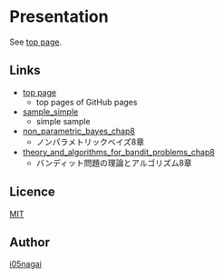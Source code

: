 # Presentation

See [top page](https://i05nagai.github.io/slides_reveal/).

## Links
* [top page](https://i05nagai.github.io/slides_reveal/)
    * top pages of GitHub pages
* [sample_simple](http://i05nagai.github.io/slides_reveal/sample_simple/)
    * simple sample
* [non_parametric_bayes_chap8](http://i05nagai.github.io/slides_reveal/non_parametric_bayes_chap8/)
    * ノンパラメトリックベイズ8章
* [theory_and_algorithms_for_bandit_problems_chap8](http://i05nagai.github.io/slides_reveal/theory_and_algorithms_for_bandit_problems_chap8/)
    * バンディット問題の理論とアルゴリズム8章

## Licence

[MIT](https://opensource.org/licenses/MIT)

## Author

[i05nagai](https://github.com/i05nagai)

